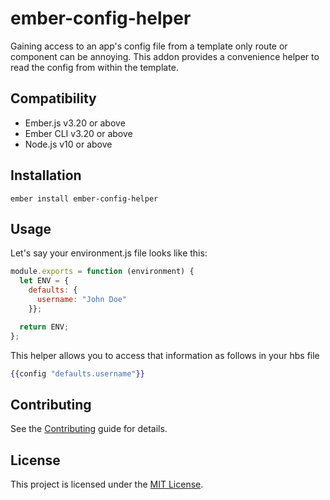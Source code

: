 ember-config-helper
==============================================================================

Gaining access to an app's config file from a template only route or component can be annoying. This addon provides a convenience helper to read the config from within the template.

Compatibility
------------------------------------------------------------------------------

* Ember.js v3.20 or above
* Ember CLI v3.20 or above
* Node.js v10 or above


Installation
------------------------------------------------------------------------------

```
ember install ember-config-helper
```


Usage
------------------------------------------------------------------------------

Let's say your environment.js file looks like this:
```js
module.exports = function (environment) {
  let ENV = {
    defaults: {
      username: "John Doe"
    }};

  return ENV;
};
```

This helper allows you to access that information as follows in your hbs file
```hbs
{{config "defaults.username"}}
```

Contributing
------------------------------------------------------------------------------

See the [Contributing](CONTRIBUTING.md) guide for details.


License
------------------------------------------------------------------------------

This project is licensed under the [MIT License](LICENSE.md).
